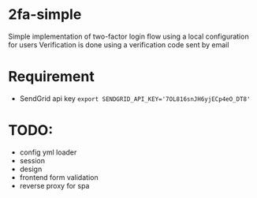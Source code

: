 # 2fa-simple
Simple implementation of two-factor login flow using a local configuration for users
Verification is done using a verification code sent by email


# Requirement
- SendGrid api key `export SENDGRID_API_KEY='7OL816snJH6yjECp4eO_DT8'`


# TODO:
- config yml loader
- session
- design
- frontend form validation
- reverse proxy for spa